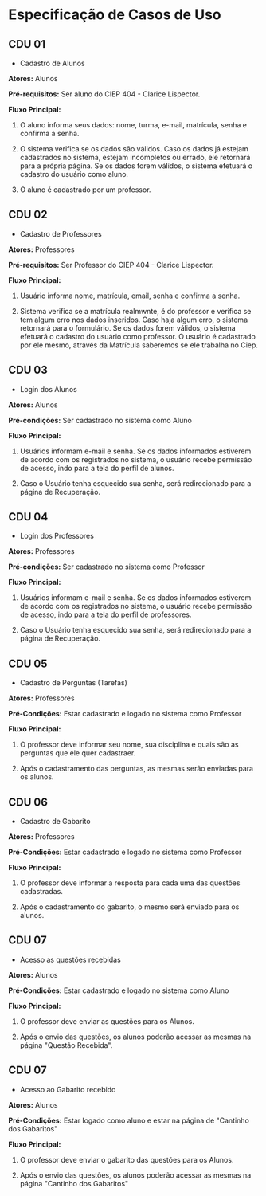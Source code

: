 # Especificação de Casos de Uso

## CDU 01

- Cadastro de Alunos

**Atores:** Alunos

**Pré-requisitos:** Ser aluno do CIEP 404 - Clarice Lispector.

**Fluxo Principal:**

1. O aluno informa seus dados: nome, turma, e-mail, matrícula, senha e confirma a senha.

2. O sistema verifica se os dados são válidos. Caso os dados já estejam cadastrados no sistema, estejam incompletos ou errado, ele retornará para a própria página. Se os dados forem válidos, o sistema efetuará o cadastro do usuário como aluno.

3. O aluno é cadastrado por um professor.

## CDU 02

- Cadastro de Professores

**Atores:** Professores

**Pré-requisitos:** Ser Professor do CIEP 404 - Clarice Lispector.

**Fluxo Principal:**

1. Usuário informa nome, matrícula, email, senha e confirma a senha.

2. Sistema verifica se a matrícula realmwnte, é do professor e verifica se tem algum erro nos dados inseridos. Caso haja algum erro, o sistema retornará para o formulário. Se os dados forem válidos, o sistema efetuará o cadastro do usuário como professor. O usuário é cadastrado por ele mesmo, através da Matrícula saberemos se ele trabalha no Ciep.

## CDU 03

- Login dos Alunos 

**Atores:** Alunos 

**Pré-condições:** Ser cadastrado no sistema como Aluno

**Fluxo Principal:**

1. Usuários informam e-mail e senha. Se os dados informados estiverem de acordo com os registrados no sistema, o usuário recebe permissão de acesso, indo para a tela do perfil de alunos.

2. Caso o Usuário tenha esquecido sua senha, será redirecionado para a página de Recuperação.

## CDU 04

- Login dos Professores

**Atores:** Professores

**Pré-condições:** Ser cadastrado no sistema como Professor

**Fluxo Principal:**

1. Usuários informam e-mail e senha. Se os dados informados estiverem de acordo com os registrados no sistema, o usuário recebe permissão de acesso, indo para a tela do perfil de professores.

2. Caso o Usuário tenha esquecido sua senha, será redirecionado para a página de Recuperação.

## CDU 05

- Cadastro de Perguntas (Tarefas)

**Atores:** Professores 

**Pré-Condições:** Estar cadastrado e logado no sistema como Professor 

**Fluxo Principal:**

1. O professor deve informar seu nome, sua disciplina e quais são as perguntas que ele quer cadastraer.

2. Após o cadastramento das perguntas, as mesmas serão enviadas para os alunos.

## CDU 06

- Cadastro de Gabarito

**Atores:** Professores 

**Pré-Condições:** Estar cadastrado e logado no sistema como Professor 

**Fluxo Principal:**

1. O professor deve informar a resposta para cada uma das questões cadastradas.

2. Após o cadastramento do gabarito, o mesmo será enviado para os alunos.

## CDU 07

- Acesso as questões recebidas

**Atores:** Alunos 

**Pré-Condições:** Estar cadastrado e logado no sistema como Aluno 

**Fluxo Principal:**

1. O professor deve enviar as questões para os Alunos.

2. Após o envio das questões, os alunos poderão acessar as mesmas na página "Questão Recebida".

## CDU 07

- Acesso ao Gabarito recebido

**Atores:** Alunos 

**Pré-Condições:** Estar logado como aluno e estar na página de "Cantinho dos Gabaritos"

**Fluxo Principal:**

1. O professor deve enviar o gabarito das questões para os Alunos.

2. Após o envio das questões, os alunos poderão acessar as mesmas na página "Cantinho dos Gabaritos"
